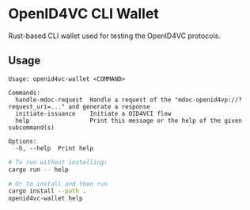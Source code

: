 # OpenID4VC CLI Wallet

Rust-based CLI wallet used for testing the OpenID4VC protocols.

## Usage

```
Usage: openid4vc-wallet <COMMAND>

Commands:
  handle-mdoc-request  Handle a request of the "mdoc-openid4vp://?request_uri=..." and generate a response
  initiate-issuance    Initiate a OID4VCI flow
  help                 Print this message or the help of the given subcommand(s)

Options:
  -h, --help  Print help
```

```bash
# To run without installing:
cargo run -- help

# Or to install and then run
cargo install --path .
openid4vc-wallet help
```
